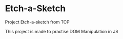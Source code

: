 # Etch-a-Sketch

Project Etch-a-sketch from TOP

This project is made to practise DOM Manipulation in JS
